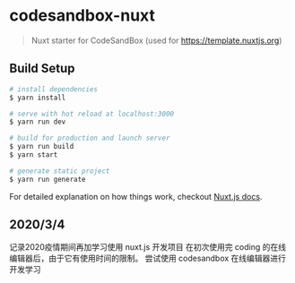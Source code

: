 # codesandbox-nuxt

> Nuxt starter for CodeSandBox (used for https://template.nuxtjs.org)

## Build Setup

``` bash
# install dependencies
$ yarn install

# serve with hot reload at localhost:3000
$ yarn run dev

# build for production and launch server
$ yarn run build
$ yarn start

# generate static project
$ yarn run generate
```

For detailed explanation on how things work, checkout [Nuxt.js docs](https://nuxtjs.org).

## 2020/3/4
记录2020疫情期间再加学习使用 nuxt.js 开发项目
在初次使用完 coding 的在线编辑器后，由于它有使用时间的限制。
尝试使用 codesandbox 在线编辑器进行开发学习
